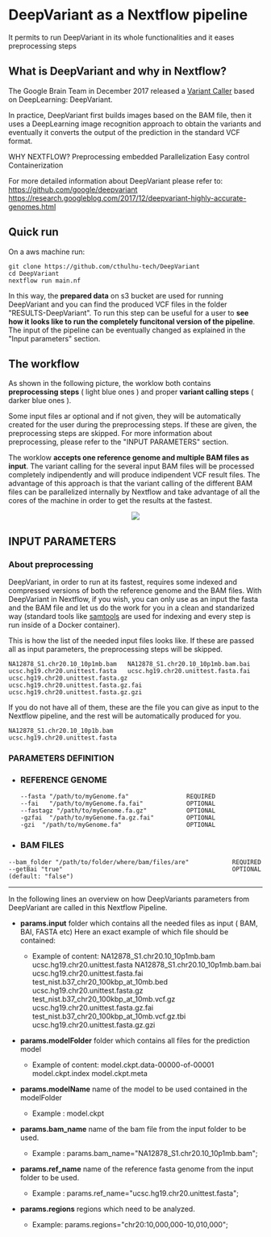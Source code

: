 # DeepVariant as a Nextflow pipeline

It permits to run DeepVariant in its whole functionalities and it eases preprocessing steps

## What is DeepVariant and why in Nextflow?

The Google Brain Team in December 2017 released a [Variant Caller](https://www.ebi.ac.uk/training/online/course/human-genetic-variation-i-introduction/variant-identification-and-analysis/what-variant) based on DeepLearning: DeepVariant.

In practice, DeepVariant first builds images based on the BAM file, then it uses a DeepLearning image recognition approach to obtain the variants and eventually it converts the output of the prediction in the standard VCF format. 


WHY NEXTFLOW?
Preprocessing embedded
Parallelization 
Easy control 
Containerization 


For more detailed information about DeepVariant please refer to: 
https://github.com/google/deepvariant
https://research.googleblog.com/2017/12/deepvariant-highly-accurate-genomes.html


## Quick run

On a aws machine run: 

```
git clone https://github.com/cthulhu-tech/DeepVariant
cd DeepVariant
nextflow run main.nf
```

In this way, the **prepared data** on s3 bucket are used for running DeepVariant and you can find the produced VCF files in the folder "RESULTS-DeepVariant".
To run this step can be useful for a user to **see how it looks like to run the completely funcitonal version of the pipeline**.
The input of the pipeline can be eventually changed as explained in the "Input parameters" section.

## The workflow 

As shown in the following picture, the worklow both contains **preprocessing steps** ( light blue ones ) and proper **variant calling steps** ( darker blue ones ).

Some input files ar optional and if not given, they will be automatically created for the user during the preprocessing steps. If these are given, the preprocessing steps are skipped. For more information about preprocessing, please refer to the "INPUT PARAMETERS" section.

The worklow **accepts one reference genome and multiple BAM files as input**. The variant calling for the several input BAM files will be processed completely indipendently and will produce indipendent VCF result files. The advantage of this approach is that the variant calling of the different BAM files can be parallelized internally by Nextflow and take advantage of all the cores of the machine in order to get the results at the fastest.


<p align="center">
  <img src="https://github.com/cthulhu-tech/DeepVariant/blob/master/dpwf.jpg">
</p>

## INPUT PARAMETERS

### About preprocessing

DeepVariant, in order to run at its fastest, requires some indexed and compressed versions of both the reference genome and the BAM files. With DeepVariant in Nextflow, if you wish, you can only use as an input the fasta and the BAM file and let us do the work for you in a clean and standarized way (standard tools like [samtools](http://samtools.sourceforge.net/) are used for indexing and every step is run inside of  a Docker container).

This is how the list of the needed input files looks like. If these are passed all as input parameters, the preprocessing steps will be skipped. 
```
NA12878_S1.chr20.10_10p1mb.bam   NA12878_S1.chr20.10_10p1mb.bam.bai	
ucsc.hg19.chr20.unittest.fasta   ucsc.hg19.chr20.unittest.fasta.fai 
ucsc.hg19.chr20.unittest.fasta.gz  ucsc.hg19.chr20.unittest.fasta.gz.fai   ucsc.hg19.chr20.unittest.fasta.gz.gzi

```
If you do not have all of them, these are the file you can give as input to the Nextflow pipeline, and the rest will be automatically  produced for you.
```
NA12878_S1.chr20.10_10p1b.bam  
ucsc.hg19.chr20.unittest.fasta
```

### PARAMETERS DEFINITION 

- ### REFERENCE GENOME

  ```
  --fasta "/path/to/myGenome.fa"                REQUIRED
  --fai   "/path/to/myGenome.fa.fai"            OPTIONAL
  --fastagz "/path/to/myGenome.fa.gz"           OPTIONAL
  -gzfai  "/path/to/myGenome.fa.gz.fai"         OPTIONAL
  -gzi  "/path/to/myGenome.fa"                  OPTIONAL
  ```


- ### BAM FILES 

```
--bam_folder "/path/to/folder/where/bam/files/are"            REQUIRED
--getBai "true"                                               OPTIONAL  (default: "false")
```

------------------
In the following lines an overview on how DeepVariants parameters from DeepVariant are called in this Nextflow Pipeline.

- **params.input** folder which contains all the needed files as input ( BAM, BAI, FASTA etc)
    Here an exact example of which file should be contained: 
    
    * Example of content:
     NA12878_S1.chr20.10_10p1mb.bam			ucsc.hg19.chr20.unittest.fasta
     NA12878_S1.chr20.10_10p1mb.bam.bai		ucsc.hg19.chr20.unittest.fasta.fai
     test_nist.b37_chr20_100kbp_at_10mb.bed		ucsc.hg19.chr20.unittest.fasta.gz
     test_nist.b37_chr20_100kbp_at_10mb.vcf.gz	ucsc.hg19.chr20.unittest.fasta.gz.fai
     test_nist.b37_chr20_100kbp_at_10mb.vcf.gz.tbi	ucsc.hg19.chr20.unittest.fasta.gz.gzi


- **params.modelFolder** folder which contains all files for the prediction model 
    * Example of content:
    model.ckpt.data-00000-of-00001	model.ckpt.index		model.ckpt.meta
    
- **params.modelName** name of the model to be used contained in the modelFolder 
    * Example :
    model.ckpt
    
- **params.bam_name** name of the bam file from the input folder to be used.
    * Example : 
    params.bam_name="NA12878_S1.chr20.10_10p1mb.bam";
    
- **params.ref_name** name of the reference fasta genome from the input folder to be used. 
    * Example : 
    params.ref_name="ucsc.hg19.chr20.unittest.fasta";
    
- **params.regions** regions which need to be analyzed. 
    * Example: 
    params.regions="chr20:10,000,000-10,010,000";




    
    

    
    
